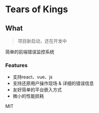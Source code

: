 # Tears of Kings

## What

> 项目新启动，还在开发中

简单的前端错误监控系统

### Features

- 支持react、vue、js
- 支持还原用户操作现场 & 详细的错误信息
- 友好简单的平台嵌入方式
- 微小的性能损耗


MIT
